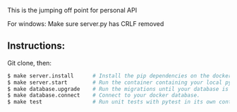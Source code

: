This is the jumping off point for personal API

For windows: Make sure server.py has CRLF removed

## Instructions:

Git clone, then:

```bash
$ make server.install      # Install the pip dependencies on the docker container
$ make server.start        # Run the container containing your local python server
$ make database.upgrade    # Run the migrations until your database is up to date. 
$ make database.connect    # Connect to your docker database.   
$ make test                # Run unit tests with pytest in its own container. 
```
